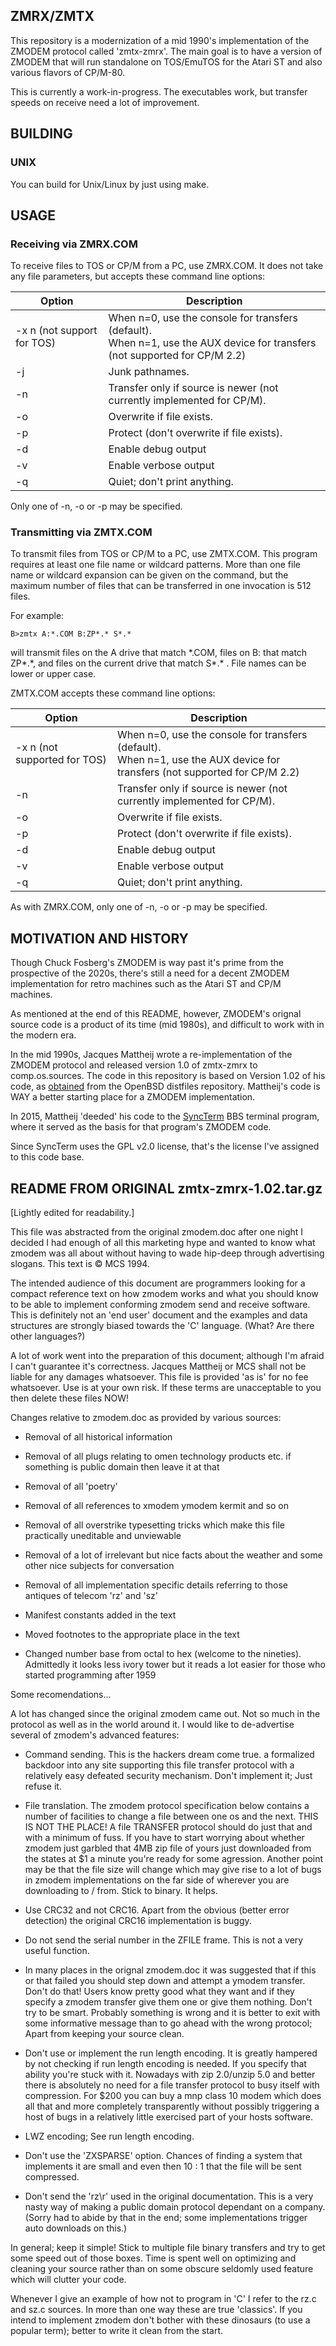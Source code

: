 ## ZMRX/ZMTX

This repository is a modernization of a mid 1990's implementation of the ZMODEM protocol called 'zmtx-zmrx'. The main goal is to have a version of ZMODEM that will run standalone on TOS/EmuTOS for the Atari ST and also various flavors of CP/M-80.

This is currently a work-in-progress. The executables work, but transfer speeds on receive need a lot of improvement.

## BUILDING

### UNIX

You can build for Unix/Linux by just using make.

## USAGE

### Receiving via ZMRX.COM

To receive files to TOS or CP/M from a PC, use ZMRX.COM. It does not take any file parameters, but accepts these command line options:

| Option                     | Description                                                  |
| -------------------------- | ------------------------------------------------------------ |
| -x n (not support for TOS) | When n=0, use the console for transfers (default).<br />When n=1, use the AUX device for transfers (not supported for CP/M 2.2) |
| -j                         | Junk pathnames.                                              |
| -n                         | Transfer only if source is newer (not currently implemented for CP/M). |
| -o                         | Overwrite if file exists.                                    |
| -p                         | Protect (don't overwrite if file exists).                    |
| -d                         | Enable debug output                                          |
| -v                         | Enable verbose output                                        |
| -q                         | Quiet; don't print anything.                                 |

 Only one of -n, -o or -p may be specified.

### Transmitting via ZMTX.COM

To transmit files from TOS or CP/M to a PC, use ZMTX.COM. This program requires at least one file name or wildcard patterns. More than one file name or wildcard expansion can be given on the command, but the maximum number of files that can be transferred in one invocation is 512 files.

For example:

    B>zmtx A:*.COM B:ZP*.* S*.* 

will transmit files on the A drive that match \*.COM, files on B: that match ZP\*.\*, and files on the current drive that match S\*.\* . File names can be lower or upper case.

ZMTX.COM accepts these command line options:

| Option                       | Description                                                  |
| ---------------------------- | ------------------------------------------------------------ |
| -x n (not supported for TOS) | When n=0, use the console for transfers (default).<br />When n=1, use the AUX device for transfers (not supported for CP/M 2.2) |
| -n                           | Transfer only if source is newer (not currently implemented for CP/M). |
| -o                           | Overwrite if file exists.                                    |
| -p                           | Protect (don't overwrite if file exists).                    |
| -d                           | Enable debug output                                          |
| -v                           | Enable verbose output                                        |
| -q                           | Quiet; don't print anything.                                 |

As with ZMRX.COM,  only one of -n, -o or -p may be specified.

## MOTIVATION AND HISTORY

Though Chuck Fosberg's ZMODEM is way past it's prime from the prospective of the 2020s, there's still a need for a decent ZMODEM implementation for retro machines such as the Atari ST and CP/M machines.

As mentioned at the end of this README, however, ZMODEM's orignal source code is a product of its time (mid 1980s), and difficult to work with in the modern era.

In the mid 1990s, Jacques Mattheij wrote a re-implementation of the ZMODEM protocol and released version 1.0 of zmtx-zmrx to comp.os.sources. The code in this repository is based on Version 1.02 of his code, as [obtained](https://ftp.openbsd.org/pub/OpenBSD/distfiles/zmtx-zmrx-1.02.tar.gz) from the OpenBSD distfiles repository. Mattheij's code is WAY a better starting place for a ZMODEM implementation.

In 2015, Mattheij 'deeded' his code to the [SyncTerm](https://syncterm.bbsdev.net) BBS terminal program, where it served as the basis for that program's ZMODEM code.

Since SyncTerm uses the GPL v2.0 license, that's the license I've assigned to this code base.

## README FROM ORIGINAL zmtx-zmrx-1.02.tar.gz

[Lightly edited for readability.]

This file was abstracted from the original zmodem.doc after one night I decided I had enough of all this marketing hype and wanted to know what zmodem was all about without having to wade hip-deep through advertising slogans.  This text is © MCS 1994.

The intended audience of this document are programmers looking for a compact reference text on how zmodem works and what you should know to be able to implement conforming zmodem send and receive software. This is definitely not an 'end user' document and the examples and data structures are strongly biased towards the 'C' language. (What? Are there other languages?)

A lot of work went into the preparation of this document; although I'm afraid I can't guarantee it's correctness. Jacques Mattheij or MCS shall not be liable for any damages whatsoever. This file is provided 'as is' for no fee whatsoever. Use is at your own risk. If these terms are unacceptable to you then delete these files NOW!

Changes relative to zmodem.doc as provided by various sources:

  - Removal of all historical information

  - Removal of all plugs relating to omen technology products etc. if something is public domain then leave it at that

  - Removal of all 'poetry'

  - Removal of all references to xmodem ymodem kermit and so on

  - Removal of all overstrike typesetting tricks which make this file practically uneditable and unviewable

  - Removal of a lot of irrelevant but nice facts about the weather and some other nice subjects for conversation

  - Removal of all implementation specific details referring to those antiques of telecom 'rz' and 'sz'

  - Manifest constants added in the text

  - Moved footnotes to the appropriate place in the text

  - Changed number base from octal to hex (welcome to the nineties). Admittedly it looks less ivory tower but it reads a lot easier for those who started programming after 1959

Some recomendations...

A lot has changed since the original zmodem came out. Not so much in the protocol as well as in the world around it. I would like to de-advertise several of zmodem's advanced features:

  - Command sending. This is the hackers dream come true. a formalized backdoor into any site supporting this file transfer protocol with a relatively easy defeated security mechanism. Don't implement it; Just refuse it.

  - File translation. The zmodem protocol specification below contains a number of facilities to change a file between one os and the next. THIS IS NOT THE PLACE! A file TRANSFER protocol should do just that and with a minimum of fuss. If you have to start worrying about whether zmodem just garbled that 4MB zip file of yours just downloaded from the states at $1 a minute you're ready for some agression. Another point may be that the file size will change which may give rise to a lot of bugs in zmodem implementations on the far side of wherever you are downloading to / from. Stick to binary. It helps.

  - Use CRC32 and not CRC16. Apart from the obvious (better error detection) the original CRC16 implementation is buggy.

  - Do not send the serial number in the ZFILE frame. This is not a very useful function.

  - In many places in the orignal zmodem.doc it was suggested that if this or that failed you should step down and attempt a ymodem transfer. Don't do that! Users know pretty good what they want and if they specify a zmodem transfer give them one or give them nothing. Don't try to be smart. Probably something is wrong and it is better to exit with some informative message than to go ahead with the wrong protocol; Apart from keeping your source clean.

  - Don't use or implement the run length encoding. It is greatly hampered by not checking if run length encoding is needed. If you specify that ability you're stuck with it. Nowadays with zip 2.0/unzip 5.0 and better there is absolutely no need for a file transfer protocol to busy itself with compression. For $200 you can buy a mnp class 10 modem which does all that and more completely transparently without possibly triggering a host of bugs in a relatively little exercised part of your hosts software.

  - LWZ encoding; See run length encoding.

  - Don't use the 'ZXSPARSE' option. Chances of finding a system that implements it are small and even then 10 : 1 that the file will be sent compressed.

  - Don't send the 'rz\r' used in the original documentation. This is a very nasty way of making a public domain protocol
    dependant on a company. (Sorry had to abide by that in the end; some implementations trigger auto downloads on this.)

In general; keep it simple! Stick to multiple file binary transfers and try to get some speed out of those boxes. Time is spent well on optimizing and cleaning your source rather than on some obscure seldomly used feature which will clutter your code.

Whenever I give an example of how not to program in 'C' I refer to the rz.c and sz.c sources. In more than one way these are true 'classics'. If you intend to implement zmodem don't bother with these dinosaurs (to use a popular term); better to write it clean from the start.
